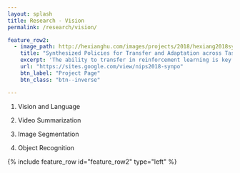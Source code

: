```yaml
---
layout: splash
title: Research - Vision
permalink: /research/vision/

feature_row2:
  - image_path: http://hexianghu.com/images/projects/2018/hexiang2018synpo.png
    title: "Synthesized Policies for Transfer and Adaptation across Tasks and Environments"
    excerpt: 'The ability to transfer in reinforcement learning is key towards building an agent of general artificial intelligence. In this paper, we consider the problem of learning to simultaneously transfer across both environments (ENV) and tasks (TASK), probably more importantly, by learning from only sparse (ENV, TASK) pairs out of all the possible combinations. We propose a novel compositional neural network architecture which depicts a meta rule for composing policies from environment and task embeddings.'
    url: "https://sites.google.com/view/nips2018-synpo"
    btn_label: "Project Page"
    btn_class: "btn--inverse"

---
```


1. Vision and Language

	



2. Video Summarization
3. Image Segmentation
4. Object Recognition

{% include feature_row id="feature_row2" type="left" %}
